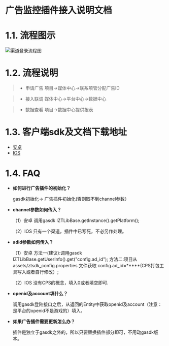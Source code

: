广告监控插件接入说明文档
==========================

# 1.1. 流程图示

![渠道登录流程图](http://cdn.mztgame.ztgame.com.cn/ad/ad_flow.png)

# 1.2. 流程说明
> * 申请广告  项目->媒体中心->联系项管分配广告ID

> * 接入联调  媒体中心->平台中心->数据中心

> * 数据查看  项目->数据中心提供报表

# 1.3. 客户端sdk及文档下载地址

* [安卓](http://docs.mztgame.com/files/Android/plugin/DataPluginSdk1.1.9.zip)
* [IOS](http://docs.mztgame.com/files/iOS/plugin/ZTDataLib.zip)

# 1.4. FAQ

*  **如何进行广告插件的初始化？**

    gasdk初始化-> 广告插件初始化(否则取不到channel参数）

* **channel参数如何传入？**

    （1）安卓    调用gasdk IZTLibBase.getInstance().getPlatform();
    
    （2）IOS     只有一个渠道，插件中已写死，不必另作处理。

* **adid参数如何传入？**

    （1）安卓  方法一(建议):调用gasdk IZTLibBase.getUserInfo().get("config.ad_id"); 方法二:项目从 assets/ztsdk_config.properties 文件获取 config.ad_id=*****(CPS打包工具写入或者自行修改）;
    
    （2）IOS   没有CPS的概念，填入0或者填空即可.
    
*  **openid及account填什么？**

    调用gasdk登陆接口之后，从返回的Entity中获取openid及account（注意：是平台的openid不是游戏的）填入。

*  **如果广告插件需要更新怎么办？**

    插件是独立于gasdk之外的，所以只要替换插件部分即可，不用动gasdk版本。
